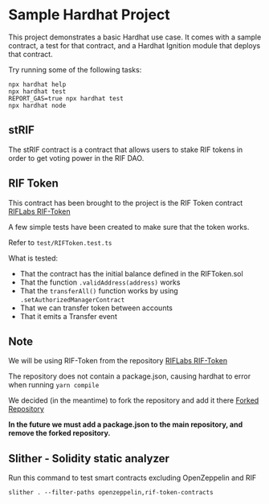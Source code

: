 # Sample Hardhat Project

This project demonstrates a basic Hardhat use case. It comes with a sample contract, a test for that contract, and a Hardhat Ignition module that deploys that contract.

Try running some of the following tasks:

```shell
npx hardhat help
npx hardhat test
REPORT_GAS=true npx hardhat test
npx hardhat node
```

## stRIF

The stRIF contract is a contract that allows users to stake RIF tokens in order to get voting power in the RIF DAO.

## RIF Token

This contract has been brought to the project is the RIF Token contract [RIFLabs RIF-Token](https://github.com/riflabs/RIF-Token)

A few simple tests have been created to make sure that the token works.

Refer to ```test/RIFToken.test.ts```

What is tested:

- That the contract has the initial balance defined in the RIFToken.sol
- That the function ```.validAddress(address)``` works
- That the ```transferAll()``` function works by using ```.setAuthorizedManagerContract```
- That we can transfer token between accounts
- That it emits a Transfer event

## Note

We will be using RIF-Token from the repository [RIFLabs RIF-Token](https://github.com/riflabs/RIF-Token)

The repository does not contain a package.json, causing hardhat to error when running ```yarn compile```

We decided (in the meantime) to fork the repository and add it there [Forked Repository](https://github.com/Freshenext/RIF-Token)

**In the future we must add a package.json to the main repository, and remove the forked repository.**

## Slither - Solidity static analyzer

Run this command to test smart contracts excluding OpenZeppelin and RIF

```shell
slither . --filter-paths openzeppelin,rif-token-contracts
```
